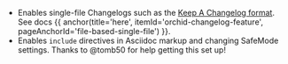 ---
---

- Enables single-file Changelogs such as the [Keep A Changelog format](https://keepachangelog.com/en/1.0.0/). See 
    docs {{ anchor(title='here', itemId='orchid-changelog-feature', pageAnchorId='file-based-single-file') }}.
- Enables `include` directives in Asciidoc markup and changing SafeMode settings. Thanks to @tomb50 for help getting 
    this set up!
